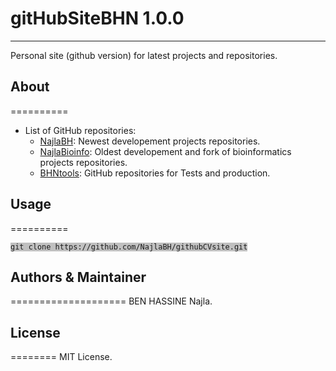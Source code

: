 # gitHubSiteBHN 1.0.0
--------------------------------------

Personal site (github version) for latest projects and repositories.

## About
==========
* List of GitHub repositories:
	- <a href="">NajlaBH</a>: Newest developement projects repositories.
	- <a href="https://github.com/NajlaBioinfo">NajlaBioinfo</a>: Oldest developement and fork of bioinformatics projects repositories.
	- <a href="https://github.com/BHNtools">BHNtools</a>: GitHub repositories for Tests and production.

	
## Usage
==========
<pre><code style='background: #C0C0C0;'>git clone https://github.com/NajlaBH/githubCVsite.git</code></pre>

## Authors & Maintainer
====================
BEN HASSINE Najla.

## License
========
MIT License.
